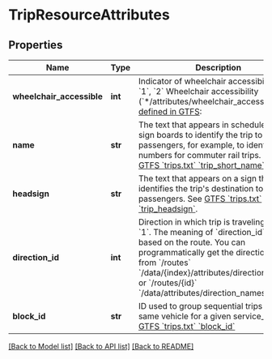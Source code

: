 # TripResourceAttributes

## Properties
Name | Type | Description | Notes
------------ | ------------- | ------------- | -------------
**wheelchair_accessible** | **int** | Indicator of wheelchair accessibility: &#x60;0&#x60;, &#x60;1&#x60;, &#x60;2&#x60;  Wheelchair accessibility (&#x60;*/attributes/wheelchair_accessible&#x60;) [as defined in GTFS](https://github.com/google/transit/blob/master/gtfs/spec/en/reference.md#tripstxt):  | Value | Meaning                                            | |-------|----------------------------------------------------| | &#x60;0&#x60;   | No information                                     | | &#x60;1&#x60;   | Accessible (at stops allowing wheelchair_boarding) | | &#x60;2&#x60;   | Inaccessible                                       |   | [optional] 
**name** | **str** | The text that appears in schedules and sign boards to identify the trip to passengers, for example, to identify train numbers for commuter rail trips. See [GTFS &#x60;trips.txt&#x60; &#x60;trip_short_name&#x60;](https://github.com/google/transit/blob/master/gtfs/spec/en/reference.md#tripstxt)  | [optional] 
**headsign** | **str** | The text that appears on a sign that identifies the trip&#39;s destination to passengers. See [GTFS &#x60;trips.txt&#x60; &#x60;trip_headsign&#x60;](https://github.com/google/transit/blob/master/gtfs/spec/en/reference.md#tripstxt).  | [optional] 
**direction_id** | **int** | Direction in which trip is traveling: &#x60;0&#x60; or &#x60;1&#x60;.  The meaning of &#x60;direction_id&#x60; varies based on the route. You can programmatically get the direction names from &#x60;/routes&#x60; &#x60;/data/{index}/attributes/direction_names&#x60; or &#x60;/routes/{id}&#x60; &#x60;/data/attributes/direction_names&#x60;.   | [optional] 
**block_id** | **str** | ID used to group sequential trips with the same vehicle for a given service_id. See [GTFS &#x60;trips.txt&#x60; &#x60;block_id&#x60;](https://github.com/google/transit/blob/master/gtfs/spec/en/reference.md#tripstxt)  | [optional] 

[[Back to Model list]](../README.md#documentation-for-models) [[Back to API list]](../README.md#documentation-for-api-endpoints) [[Back to README]](../README.md)



